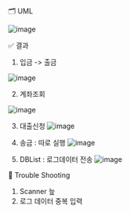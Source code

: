 
🗂 UML

![image](https://github.com/senikim/WooriFIS_Projects/assets/113660954/98fd3688-75fc-481b-a696-6303f6a3c121)


✅ 결과

1. 입금 -> 출금

![image](https://github.com/senikim/WooriFIS_Projects/assets/113660954/8213cd57-409b-48ae-9840-e603835fd56c)

2. 계좌조회

![image](https://github.com/senikim/WooriFIS_Projects/assets/113660954/de33605b-fdc3-4d62-be27-33b2b1fd7836)

3. 대출신청
![image](https://github.com/senikim/WooriFIS_Projects/assets/113660954/e98e3f5f-6cd4-44b8-8eb8-9663dcf89428)

4. 송금 : 따로 실행
![image](https://github.com/senikim/WooriFIS_Projects/assets/113660954/927c9d91-b631-4e87-97cc-6a24231a2fc0)

6. DBList : 로그데이터 전송
![image](https://github.com/senikim/WooriFIS_Projects/assets/113660954/e9663f0e-c95c-4af2-b166-4d76206b8a35)

   

🧿 Trouble Shooting
1. Scanner 늪
3. 로그 데이터 중복 입력
